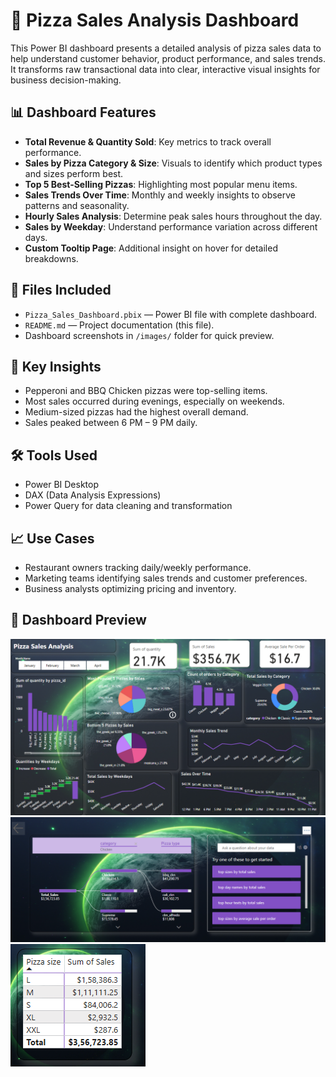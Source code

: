 # 🍕 Pizza Sales Analysis Dashboard

This Power BI dashboard presents a detailed analysis of pizza sales data to help understand customer behavior, product performance, and sales trends. It transforms raw transactional data into clear, interactive visual insights for business decision-making.

## 📊 Dashboard Features

- **Total Revenue & Quantity Sold**: Key metrics to track overall performance.
- **Sales by Pizza Category & Size**: Visuals to identify which product types and sizes perform best.
- **Top 5 Best-Selling Pizzas**: Highlighting most popular menu items.
- **Sales Trends Over Time**: Monthly and weekly insights to observe patterns and seasonality.
- **Hourly Sales Analysis**: Determine peak sales hours throughout the day.
- **Sales by Weekday**: Understand performance variation across different days.
- **Custom Tooltip Page**: Additional insight on hover for detailed breakdowns.

## 📁 Files Included

- `Pizza_Sales_Dashboard.pbix` — Power BI file with complete dashboard.
- `README.md` — Project documentation (this file).
- Dashboard screenshots in `/images/` folder for quick preview.

## 📌 Key Insights

- Pepperoni and BBQ Chicken pizzas were top-selling items.
- Most sales occurred during evenings, especially on weekends.
- Medium-sized pizzas had the highest overall demand.
- Sales peaked between 6 PM – 9 PM daily.

## 🛠️ Tools Used

- Power BI Desktop
- DAX (Data Analysis Expressions)
- Power Query for data cleaning and transformation

## 📈 Use Cases

- Restaurant owners tracking daily/weekly performance.
- Marketing teams identifying sales trends and customer preferences.
- Business analysts optimizing pricing and inventory.



## 📸 Dashboard Preview

![Dashboard Preview - Pizza Sales Analysis](https://github.com/viranch08/Pizza_sales_analysis/blob/main/Pizza%20Sales%20Analysis.png)
![Dashboard Preview - Tooltip](https://github.com/viranch08/Pizza_sales_analysis/blob/main/Detailed%20View.png)
![Dashboard Preview - Detailed View](https://github.com/viranch08/Pizza_sales_analysis/blob/main/Tool%20Tip.png)


